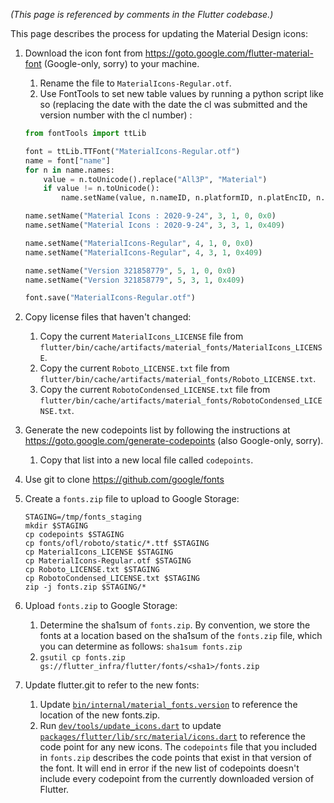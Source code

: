 _(This page is referenced by comments in the Flutter codebase.)_

This page describes the process for updating the Material Design icons:

 1. Download the icon font from https://goto.google.com/flutter-material-font (Google-only, sorry) to your machine.
    1. Rename the file to `MaterialIcons-Regular.otf`.
    1. Use FontTools to set new table values by running a python script like so (replacing the date with the date the cl was submitted and the version number with the cl number) :
    ```python
    from fontTools import ttLib

    font = ttLib.TTFont("MaterialIcons-Regular.otf")
    name = font["name"]
    for n in name.names:
        value = n.toUnicode().replace("All3P", "Material")
        if value != n.toUnicode():
            name.setName(value, n.nameID, n.platformID, n.platEncID, n.langID)

    name.setName("Material Icons : 2020-9-24", 3, 1, 0, 0x0)
    name.setName("Material Icons : 2020-9-24", 3, 3, 1, 0x409)

    name.setName("MaterialIcons-Regular", 4, 1, 0, 0x0)
    name.setName("MaterialIcons-Regular", 4, 3, 1, 0x409)

    name.setName("Version 321858779", 5, 1, 0, 0x0)
    name.setName("Version 321858779", 5, 3, 1, 0x409)

    font.save("MaterialIcons-Regular.otf")
    ```

 1. Copy license files that haven't changed:
    1. Copy the current `MaterialIcons_LICENSE` file from `flutter/bin/cache/artifacts/material_fonts/MaterialIcons_LICENSE`.
    1. Copy the current `Roboto_LICENSE.txt` file from `flutter/bin/cache/artifacts/material_fonts/Roboto_LICENSE.txt`.    
    1. Copy the current `RobotoCondensed_LICENSE.txt` file from `flutter/bin/cache/artifacts/material_fonts/RobotoCondensed_LICENSE.txt`.
 1. Generate the new codepoints list by following the instructions at https://goto.google.com/generate-codepoints (also Google-only, sorry).
    1. Copy that list into a new local file called `codepoints`.
  1. Use git to clone https://github.com/google/fonts
1. Create a `fonts.zip` file to upload to Google Storage:
    ```
    STAGING=/tmp/fonts_staging
    mkdir $STAGING
    cp codepoints $STAGING
    cp fonts/ofl/roboto/static/*.ttf $STAGING
    cp MaterialIcons_LICENSE $STAGING
    cp MaterialIcons-Regular.otf $STAGING
    cp Roboto_LICENSE.txt $STAGING
    cp RobotoCondensed_LICENSE.txt $STAGING
    zip -j fonts.zip $STAGING/*
    ```
 1. Upload `fonts.zip` to Google Storage:
    1. Determine the sha1sum of `fonts.zip`.  By convention, we store the fonts at a location based on the sha1sum of the `fonts.zip` file, which you can determine as follows: `sha1sum fonts.zip`
    1. `gsutil cp fonts.zip gs://flutter_infra/flutter/fonts/<sha1>/fonts.zip`
 1. Update flutter.git to refer to the new fonts:
    1. Update [`bin/internal/material_fonts.version`](https://github.com/flutter/flutter/blob/master/bin/internal/material_fonts.version) to reference the location of the new fonts.zip.
    1. Run [`dev/tools/update_icons.dart`](https://github.com/flutter/flutter/blob/master/dev/tools/update_icons.dart) to update [`packages/flutter/lib/src/material/icons.dart`](https://github.com/flutter/flutter/blob/master/packages/flutter/lib/src/material/icons.dart) to reference the code point for any new icons.  The `codepoints` file that you included in `fonts.zip` describes the code points that exist in that version of the font. It will end in error if the new list of codepoints doesn't include every codepoint from the currently downloaded version of Flutter.